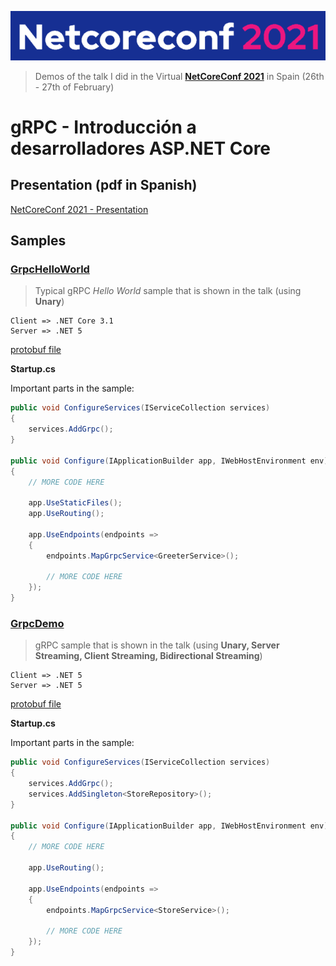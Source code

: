 ![Logo](resources/images/logo.png)

> Demos of the talk I did in the Virtual **[NetCoreConf 2021](https://netcoreconf.com/)** in Spain (26th - 27th of February)


# **gRPC - Introducción a desarrolladores ASP.NET Core**

## **Presentation (pdf in Spanish)**

[NetCoreConf 2021 - Presentation](presentation.pdf)

## **Samples**

### **[GrpcHelloWorld](src/GrpcHelloWorld)**
 
> Typical gRPC *Hello World* sample that is shown in the talk (using **Unary**)
```
Client => .NET Core 3.1
Server => .NET 5
```

[protobuf file](src/GrpcHelloWorld/GrpcHelloWorldService/Protos/greet.proto)

**Startup.cs**

Important parts in the sample:

```csharp
public void ConfigureServices(IServiceCollection services)
{
    services.AddGrpc();
}

public void Configure(IApplicationBuilder app, IWebHostEnvironment env)
{
    // MORE CODE HERE

    app.UseStaticFiles();
    app.UseRouting();

    app.UseEndpoints(endpoints =>
    {
        endpoints.MapGrpcService<GreeterService>();

        // MORE CODE HERE
    });
}
```


### **[GrpcDemo](src/GrpcDemo)**
> gRPC sample that is shown in the talk (using **Unary, Server Streaming, Client Streaming, Bidirectional Streaming**)
```
Client => .NET 5
Server => .NET 5
```

[protobuf file](src/GrpcDemo/GrpcDemoService/Protos/store.proto)

**Startup.cs**

Important parts in the sample:

```csharp
public void ConfigureServices(IServiceCollection services)
{
    services.AddGrpc();
    services.AddSingleton<StoreRepository>();
}

public void Configure(IApplicationBuilder app, IWebHostEnvironment env)
{
    // MORE CODE HERE

    app.UseRouting();

    app.UseEndpoints(endpoints =>
    {
        endpoints.MapGrpcService<StoreService>();

        // MORE CODE HERE
    });
}
```
